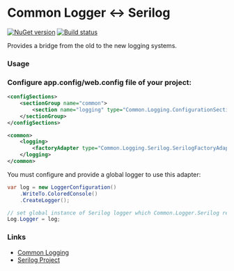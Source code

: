 Common Logger <-> Serilog
=====

[![NuGet version](https://badge.fury.io/nu/Common.Logging.Serilog.svg)](https://badge.fury.io/nu/Common.Logging.Serilog) [![Build status](https://ci.appveyor.com/api/projects/status/0t8oqa6n5bu2t3qa/branch/master?svg=true)](https://ci.appveyor.com/project/Jaben/common-logging-serilog/branch/master)

Provides a bridge from the old to the new logging systems.

### Usage

### Configure app.config/web.config file of your project:

```xml
<configSections>
	<sectionGroup name="common">
		<section name="logging" type="Common.Logging.ConfigurationSectionHandler, Common.Logging" />
	</sectionGroup>
</configSections>

<common>
	<logging>
  		<factoryAdapter type="Common.Logging.Serilog.SerilogFactoryAdapter, Common.Logging.Serilog" />
	</logging>
</common>
```

You must configure and provide a global logger to use this adapter:

```csharp
var log = new LoggerConfiguration()
    .WriteTo.ColoredConsole()
    .CreateLogger();

// set global instance of Serilog logger which Common.Logger.Serilog requires.
Log.Logger = log;
```

### Links

* [Common Logging](http://netcommon.sourceforge.net/ "Common Infrastructure Libraries for .NET")
* [Serilog Project](http://serilog.net/ "Serilog")
